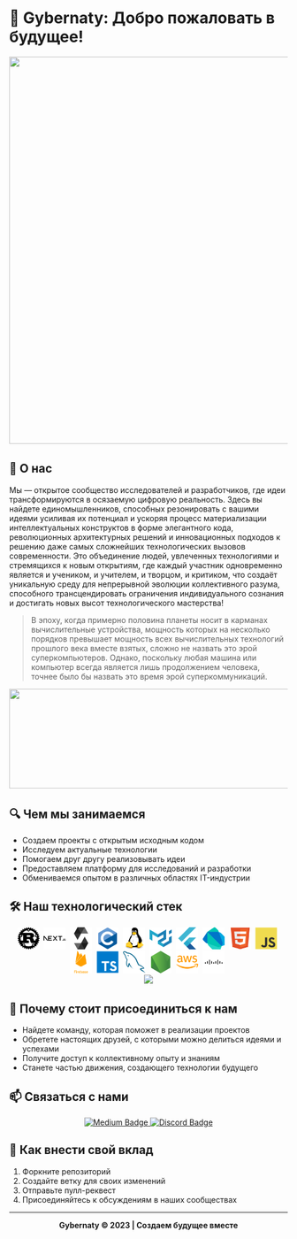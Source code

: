 # 🚀 Gybernaty: Добро пожаловать в будущее!

<div align="center">
  <img src="https://sun9-31.userapi.com/impg/-iRRU9522BX6DnuHPo39OoG76vopxGrQx1qFjA/Niuli_zEqNU.jpg?size=1280x910&quality=95&sign=c46165f9c5a2785c2b12f6d3ed6cee9e&type=album" height="700" width="1400"/> 
</div>

## 👋 О нас














Мы — открытое сообщество исследователей и разработчиков, где идеи трансформируются в осязаемую цифровую реальность. Здесь вы найдете единомышленников, способных резонировать с вашими идеями усиливая их потенциал и ускоряя процесс материализации интеллектуальных конструктов в форме элегантного кода, революционных архитектурных решений и инновационных подходов к решению даже самых сложнейших технологических вызовов современности. Это объединение людей, увлеченных технологиями и стремящихся к новым открытиям, где каждый участник одновременно является и учеником, и учителем, и творцом, и критиком, что создаёт уникальную среду для непрерывной эволюции коллективного разума, способного трансцендировать ограничения индивидуального сознания и достигать новых высот технологического мастерства!

> В эпоху, когда примерно половина планеты носит в карманах вычислительные устройства, мощность которых на несколько порядков превышает мощность всех вычислительных технологий прошлого века вместе взятых, сложно не назвать это эрой суперкомпьютеров. Однако, поскольку любая машина или компьютер всегда является лишь продолжением человека, точнее было бы назвать это время эрой суперкоммуникаций.

<div align="center">
  <img src="https://media1.giphy.com/media/v1.Y2lkPTc5MGI3NjExeGNvcmxhb2pmN2dsY2prb254aGIxamNiOHRzeHhybmR3M3VnNTBuaSZlcD12MV9pbnRlcm5hbF9naWZfYnlfaWQmY3Q9Zw/3oriNZuNzeTbtJvKs8/giphy.gif" height="180" width="1200"/> 
</div>


## 🔍 Чем мы занимаемся

- Создаем проекты с открытым исходным кодом
- Исследуем актуальные технологии
- Помогаем друг другу реализовывать идеи
- Предоставляем платформу для исследований и разработки
- Обмениваемся опытом в различных областях IT-индустрии




## 🛠️ Наш технологический стек

<div align="center">
  <img src="https://github.com/devicons/devicon/blob/master/icons/rust/rust-original.svg" title="Rust" alt="Rust" width="40" height="40"/>&nbsp;
  <img src="https://github.com/devicons/devicon/blob/master/icons/nextjs/nextjs-original-wordmark.svg" title="Next" alt="Next" width="40" height="40"/>&nbsp;
  <img src="https://github.com/devicons/devicon/blob/master/icons/solidity/solidity-original.svg" title="Solidity" alt="Solidity" width="40" height="40"/>&nbsp;
  <img src="https://github.com/devicons/devicon/blob/master/icons/c/c-original.svg" title="C" alt="C" width="40" height="40"/>&nbsp;
  <img src="https://github.com/devicons/devicon/blob/master/icons/linux/linux-original.svg" title="Linux" alt="Linux" width="40" height="40"/>&nbsp;
  <img src="https://github.com/devicons/devicon/blob/master/icons/materialui/materialui-original.svg" title="Material UI" alt="Material UI" width="40" height="40"/>&nbsp;
  <img src="https://github.com/devicons/devicon/blob/master/icons/flutter/flutter-original.svg" title="Flutter" alt="Flutter" width="40" height="40"/>&nbsp;
  <img src="https://github.com/devicons/devicon/blob/master/icons/dart/dart-original.svg" title="Dart" alt="Dart" width="40" height="40"/>&nbsp;
  <img src="https://github.com/devicons/devicon/blob/master/icons/html5/html5-original.svg" title="HTML5" alt="HTML" width="40" height="40"/>&nbsp;
  <img src="https://github.com/devicons/devicon/blob/master/icons/javascript/javascript-original.svg" title="JavaScript" alt="JavaScript" width="40" height="40"/>&nbsp;
  <img src="https://github.com/devicons/devicon/blob/master/icons/firebase/firebase-plain-wordmark.svg" title="Firebase" alt="Firebase" width="40" height="40"/>&nbsp;
  <img src="https://github.com/devicons/devicon/blob/master/icons/typescript/typescript-original.svg" title="Typescript" alt="Typescript" width="40" height="40"/>&nbsp;
  <img src="https://github.com/devicons/devicon/blob/master/icons/mysql/mysql-original.svg" title="MySQL" alt="MySQL" width="40" height="40"/>&nbsp;
  <img src="https://github.com/devicons/devicon/blob/master/icons/nodejs/nodejs-original.svg" title="NodeJS" alt="NodeJS" width="40" height="40"/>&nbsp;
  <img src="https://github.com/devicons/devicon/blob/master/icons/amazonwebservices/amazonwebservices-plain-wordmark.svg" title="AWS" alt="AWS" width="40" height="40"/>&nbsp;
  <img src="https://github.com/vorillaz/devicons/blob/master/!SVG/cisco.svg" title="Cisco" alt="Cisco" width="40" height="40"/>&nbsp;
</div>

<div align="center">
  <img src="https://media.giphy.com/media/d8iPm91TeShX4kHG69/giphy-downsized-large.gif" width="800"/> 
</div>





## 🌟 Почему стоит присоединиться к нам

- Найдете команду, которая поможет в реализации проектов
- Обретете настоящих друзей, с которыми можно делиться идеями и успехами
- Получите доступ к коллективному опыту и знаниям
- Станете частью движения, создающего технологии будущего

## 📫 Связаться с нами

<div align="center">
  <a href="https://medium.com/@themacroeconomicdao">
    <img src="https://img.shields.io/badge/Medium-12100E?style=for-the-badge&logo=medium&logoColor=white" alt="Medium Badge"/>
  </a>
  
  <a href="https://discord.gg/XuFSY2ESGe">
    <img src="https://img.shields.io/badge/Discord-7289DA?style=for-the-badge&logo=discord&logoColor=white" alt="Discord Badge"/>
  </a>
</div>

## 🤝 Как внести свой вклад

1. Форкните репозиторий
2. Создайте ветку для своих изменений
3. Отправьте пулл-реквест
4. Присоединяйтесь к обсуждениям в наших сообществах

---

<div align="center">
  <b>Gybernaty © 2023 | Создаем будущее вместе</b>
</div>
